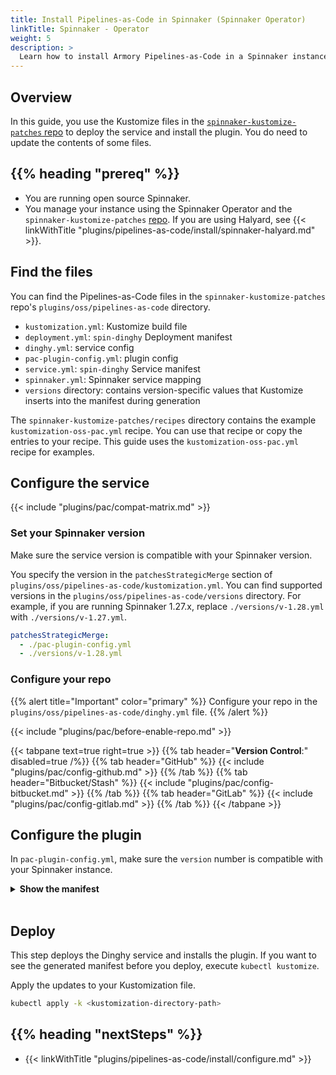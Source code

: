 ```yaml
---
title: Install Pipelines-as-Code in Spinnaker (Spinnaker Operator)
linkTitle: Spinnaker - Operator
weight: 5
description: >
  Learn how to install Armory Pipelines-as-Code in a Spinnaker instance managed by the Spinnaker Operator.
---
```


## Overview

In this guide, you use the Kustomize files in the [`spinnaker-kustomize-patches` repo](https://github.com/armory/spinnaker-kustomize-patches) to deploy the service and install the plugin. You do need to update the contents of some files.

## {{% heading "prereq" %}}

* You are running open source Spinnaker.
* You manage your instance using the Spinnaker Operator and the `spinnaker-kustomize-patches` [repo](https://github.com/armory/spinnaker-kustomize-patches). If you are using Halyard, see {{< linkWithTitle "plugins/pipelines-as-code/install/spinnaker-halyard.md" >}}.

## Find the files

You can find the Pipelines-as-Code files in the `spinnaker-kustomize-patches` repo's `plugins/oss/pipelines-as-code` directory.  

* `kustomization.yml`: Kustomize build file
* `deployment.yml`: `spin-dinghy` Deployment manifest
* `dinghy.yml`: service config
* `pac-plugin-config.yml`: plugin config
* `service.yml`: `spin-dinghy` Service manifest
* `spinnaker.yml`: Spinnaker service mapping 
* `versions` directory: contains version-specific values that Kustomize inserts into the manifest during generation

The `spinnaker-kustomize-patches/recipes` directory contains the example `kustomization-oss-pac.yml` recipe. You can use that recipe or copy the entries to your  recipe. This guide uses the `kustomization-oss-pac.yml` recipe for examples.

## Configure the service

{{< include "plugins/pac/compat-matrix.md" >}}

### Set your Spinnaker version

Make sure the service version is compatible with your Spinnaker version.

You specify the version in the `patchesStrategicMerge` section of `plugins/oss/pipelines-as-code/kustomization.yml`. You can find supported versions in the `plugins/oss/pipelines-as-code/versions` directory. For example, if you are running Spinnaker 1.27.x, replace `./versions/v-1.28.yml` with `./versions/v-1.27.yml`.

```yaml
patchesStrategicMerge:
  - ./pac-plugin-config.yml
  - ./versions/v-1.28.yml
```

### Configure your repo

{{% alert title="Important" color="primary" %}}
Configure your repo in the `plugins/oss/pipelines-as-code/dinghy.yml` file.
{{% /alert %}}

{{< include "plugins/pac/before-enable-repo.md" >}}

{{< tabpane text=true right=true >}}
{{% tab header="**Version Control**:" disabled=true /%}}
{{% tab header="GitHub"  %}}
{{< include "plugins/pac/config-github.md" >}}
{{% /tab %}}
{{% tab header="Bitbucket/Stash"  %}}
{{< include "plugins/pac/config-bitbucket.md" >}}
{{% /tab %}}
{{% tab header="GitLab"  %}}
{{< include "plugins/pac/config-gitlab.md" >}}
{{% /tab %}}
{{< /tabpane >}}


## Configure the plugin

In `pac-plugin-config.yml`, make sure the `version` number is compatible with your Spinnaker instance.

<details><summary><strong>Show the manifest</strong></summary>
{{< github repo="armory/spinnaker-kustomize-patches" file="plugins/oss/pipeline-as-a-code/pac-plugin-config.yml" lang="yaml" options="" >}}
</details><br />

## Deploy

This step deploys the Dinghy service and installs the plugin. If you want to see the generated manifest before you deploy, execute `kubectl kustomize`.

Apply the updates to your Kustomization file.

```bash
kubectl apply -k <kustomization-directory-path>
```

## {{% heading "nextSteps" %}}

* {{< linkWithTitle "plugins/pipelines-as-code/install/configure.md" >}}
